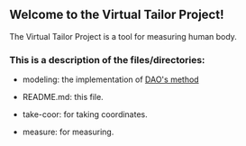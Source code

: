 ## Welcome to the Virtual Tailor Project!

The Virtual Tailor Project is a tool for measuring human body.

### This is a description of the files/directories:

* modeling: the implementation of [DAO's
  method](http://ieeexplore.ieee.org/xpl/articleDetails.jsp?tp=&arnumber=7041571&url=http%3A%2F%2Fieeexplore.ieee.org%2Fxpls%2Fabs_all.jsp%3Farnumber%3D7041571)

* README.md: this file.

* take-coor: for taking coordinates.

* measure: for measuring.

